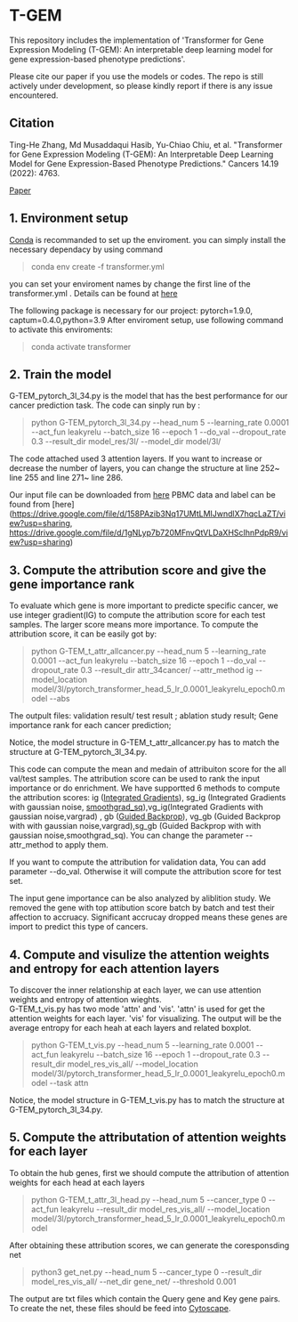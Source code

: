 # T-GEM
This repository includes the implementation of 'Transformer for Gene Expression Modeling (T-GEM): An interpretable deep learning model for gene expression-based phenotype predictions'. 

Please cite our paper if you use the models or codes. The repo is still actively under development, so please kindly report if there is any issue encountered.

## Citation
Ting-He Zhang, Md Musaddaqui Hasib, Yu-Chiao Chiu, et al. "Transformer for Gene Expression Modeling (T-GEM): An Interpretable Deep Learning Model for Gene Expression-Based Phenotype Predictions." Cancers 14.19 (2022): 4763. 

[Paper](https://www.mdpi.com/2072-6694/14/19/4763)

## 1. Environment setup 
[Conda](https://docs.anaconda.com/anaconda/install/linux/) is recommanded to set up the enviroment. 
you can simply install the necessary dependacy by using command 

  > conda env create -f transformer.yml 

you can set your enviroment names by change the first line of the transformer.yml . Details can be found at [here](https://docs.conda.io/projects/conda/en/latest/user-guide/tasks/manage-environments.html#creating-an-environment-from-an-environment-yml-file)

The following package is necessary for our project: pytorch=1.9.0, captum=0.4.0,python=3.9
After enviroment setup, use following command to activate this enviroments:
 > conda activate transformer

## 2. Train the model 
G-TEM_pytorch_3l_34.py is the model that has the best performance for our cancer prediction task. The code can sinply run by :
> python G-TEM_pytorch_3l_34.py  --head_num 5 --learning_rate 0.0001 --act_fun leakyrelu --batch_size 16 --epoch 1 --do_val --dropout_rate 0.3 --result_dir model_res/3l/ --model_dir model/3l/

The code attached used 3 attention layers. If you want to increase or decrease the number of layers, you can change the structure at line 252~ line 255 and line 271~ line 286. 

Our input file can be downloaded from [here](https://drive.google.com/file/d/13-Xjqexsi8-ZkZm17vcH6oGIivL2O8XW/view?usp=sharing)
PBMC data and label can be found from [here] (https://drive.google.com/file/d/158PAzib3Nq17UMtLMIJwndlX7hqcLaZT/view?usp=sharing, https://drive.google.com/file/d/1gNLyp7b720MFnvQtVLDaXHScIhnPdpR9/view?usp=sharing)

## 3. Compute the attribution score and give the gene importance rank 
To evaluate which gene is more important to predicte specific cancer, we use integer gradient(IG) to compute the attribution score for each test samples. The larger score means more importance. 
To compute the attribution score, it can be easily got by:
> python G-TEM_t_attr_allcancer.py --head_num 5 --learning_rate 0.0001 --act_fun leakyrelu --batch_size 16 --epoch 1 --do_val --dropout_rate 0.3 --result_dir attr_34cancer/ --attr_method ig --model_location model/3l/pytorch_transformer_head_5_lr_0.0001_leakyrelu_epoch0.model --abs 

The outpult files: validation result/ test result ; ablation study result; Gene importance rank for each cancer prediction;  


Notice, the model structure in G-TEM_t_attr_allcancer.py has to match the structure at G-TEM_pytorch_3l_34.py. 

This code can compute the mean and medain of attribuiton score for the all val/test samples. The attribution score can be used to rank the input importance or do enrichment. We have supportted 6 methods to compute the attribution scores: ig ([Integrated Gradients](https://captum.ai/docs/extension/integrated_gradients)), sg_ig (Integrated Gradients with gaussian noise, [smoothgrad_sq](https://captum.ai/api/noise_tunnel.html)),vg_ig(Integrated Gradients with gaussian noise,vargrad) , gb ([Guided Backprop](https://captum.ai/api/guided_backprop.html)), vg_gb (Guided Backprop with with gaussian noise,vargrad),sg_gb (Guided Backprop with with gaussian noise,smoothgrad_sq). You can change the parameter --attr_method to apply them. 

If you want to compute the attribution for validation data, You can add parameter --do_val. Otherwise it will compute the attribution score for test set.

The input gene importance can be also analyzed by aliblition study. We removed the gene with top attibution score batch by batch and test their affection to accruacy.
Significant accrucay dropped means these genes are import to predict this type of cancers. 


## 4. Compute and visulize the attention weights and entropy for each attention layers
To discover the inner relationship at each layer, we can use attention weights and entropy of attention wieghts.  
G-TEM_t_vis.py has two mode 'attn' and 'vis'. 'attn' is used for get the attention weights for each layer.
'vis' for visualizing. The output will be the average entropy for each heah at each layers and related boxplot. 

> python G-TEM_t_vis.py --head_num 5 --learning_rate 0.0001 --act_fun leakyrelu --batch_size 16 --epoch 1 --dropout_rate 0.3 --result_dir model_res_vis_all/  --model_location model/3l/pytorch_transformer_head_5_lr_0.0001_leakyrelu_epoch0.model --task attn

Notice, the model structure in G-TEM_t_vis.py has to match the structure at G-TEM_pytorch_3l_34.py. 

## 5. Compute the attributation of attention weights for each layer
To obtain the hub genes, first we should compute the attribution of attention weights for each head at each layers 
> python G-TEM_t_attr_3l_head.py --head_num 5 --cancer_type 0 --act_fun leakyrelu --result_dir model_res_vis_all/  --model_location model/3l/pytorch_transformer_head_5_lr_0.0001_leakyrelu_epoch0.model

After obtaining these attribution scores, we can generate the coresponsding net
>python3 get_net.py --head_num 5 --cancer_type 0 --result_dir model_res_vis_all/ --net_dir gene_net/ --threshold 0.001


The output are txt files which contain the Query gene and Key gene pairs. To create the net, these files should be feed into [Cytoscape](https://cytoscape.org/). 
